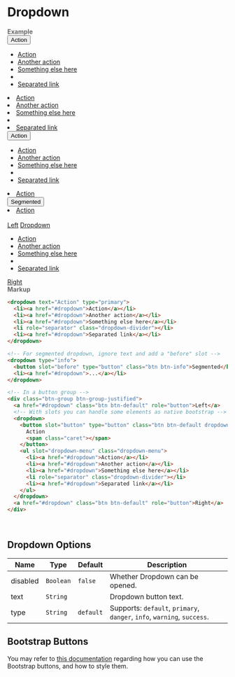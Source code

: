# Dropdown

<tip-box border-left-color="#00B0F0">
  <i style="font-style: normal; font-weight: bold; color: dimgray">Example</i><br>
    <dropdown>
      <button slot="button" type="button" class="btn btn-default dropdown-toggle">
        Action
        <span class="caret"></span>
      </button>
      <ul slot="dropdown-menu" class="dropdown-menu">
        <li><a href="#dropdown">Action</a></li>
        <li><a href="#dropdown">Another action</a></li>
        <li><a href="#dropdown">Something else here</a></li>
        <li role="separator" class="dropdown-divider"></li>
        <li><a href="#dropdown">Separated link</a></li>
      </ul>
    </dropdown>
    <dropdown text="Action" type="primary">
      <li><a href="#dropdown">Action</a></li>
      <li><a href="#dropdown">Another action</a></li>
      <li><a href="#dropdown">Something else here</a></li>
      <li role="separator" class="dropdown-divider"></li>
      <li><a href="#dropdown">Separated link</a></li>
    </dropdown>
    <dropdown>
      <button slot="button" type="button" class="btn btn-success dropdown-toggle">
        Action <span class="caret"></span>
      </button>
      <ul slot="dropdown-menu" class="dropdown-menu">
        <li><a href="#dropdown">Action</a></li>
        <li><a href="#dropdown">Another action</a></li>
        <li><a href="#dropdown">Something else here</a></li>
        <li role="separator" class="dropdown-divider"></li>
        <li><a href="#dropdown">Separated link</a></li>
      </ul>
    </dropdown>
    <dropdown text="Disabled" type="warning" disabled>
      <li><a href="#dropdown">Action</a></li>
    </dropdown>
    <dropdown type="info">
      <button slot="before" type="button" class="btn btn-info">Segmented</button>
      <li><a href="#dropdown">Action</a></li>
    </dropdown>
    <div><br></div>
    <div class="btn-group btn-group-justified">
      <a href="#dropdown" class="btn btn-default" role="button">Left</a>
      <dropdown>
        <a slot="button" href="#dropdown" class="btn btn-default">
          Dropdown <span class="caret"></span>
        </a>
        <ul slot="dropdown-menu" class="dropdown-menu">
          <li><a href="#dropdown">Action</a></li>
          <li><a href="#dropdown">Another action</a></li>
          <li><a href="#dropdown">Something else here</a></li>
          <li role="separator" class="dropdown-divider"></li>
          <li><a href="#dropdown">Separated link</a></li>
        </ul>
      </dropdown>
      <a href="#dropdown" class="btn btn-default" role="button">Right</a>
    </div>
</tip-box>

<tip-box border-left-color="black">
<i style="font-style: normal; font-weight: bold; color: dimgray">Markup</i>

```html
<dropdown text="Action" type="primary">
  <li><a href="#dropdown">Action</a></li>
  <li><a href="#dropdown">Another action</a></li>
  <li><a href="#dropdown">Something else here</a></li>
  <li role="separator" class="dropdown-divider"></li>
  <li><a href="#dropdown">Separated link</a></li>
</dropdown>

<!-- For segmented dropdown, ignore text and add a "before" slot -->
<dropdown type="info">
  <button slot="before" type="button" class="btn btn-info">Segmented</button>
  <li><a href="#dropdown">...</a></li>
</dropdown>

<!-- In a button group -->
<div class="btn-group btn-group-justified">
  <a href="#dropdown" class="btn btn-default" role="button">Left</a>
  <!-- With slots you can handle some elements as native bootstrap -->
  <dropdown>
    <button slot="button" type="button" class="btn btn-default dropdown-toggle">
      Action
      <span class="caret"></span>
    </button>
    <ul slot="dropdown-menu" class="dropdown-menu">
      <li><a href="#dropdown">Action</a></li>
      <li><a href="#dropdown">Another action</a></li>
      <li><a href="#dropdown">Something else here</a></li>
      <li role="separator" class="dropdown-divider"></li>
      <li><a href="#dropdown">Separated link</a></li>
    </ul>
  </dropdown>
  <a href="#dropdown" class="btn btn-default" role="button">Right</a>
</div>
```
</tip-box>
<br>

## Dropdown Options
Name | Type | Default | Description 
--- | --- | --- | ---
disabled | `Boolean` | `false` | Whether Dropdown can be opened.
text | `String` | | Dropdown button text.
type | `String` | `default` | Supports: `default`, `primary`, `danger`, `info`, `warning`, `success`.

## Bootstrap Buttons

You may refer to [this documentation](https://getbootstrap.com/docs/4.0/components/buttons/) regarding how you can use the Bootstrap buttons, and how to style them.

